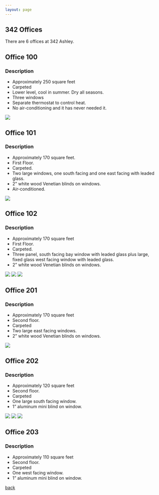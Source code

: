 ```yaml
---
layout: page
---
```

## 342 Offices
There are 6 offices at 342 Ashley.


## Office 100
### Description

* Approximately 250 square feet
* Carpeted
* Lower level, cool in summer. Dry all seasons.
* Three windows
* Separate thermostat to control heat.
* No air-conditioning and it has never needed it.

![](/assets/images/342offices/342office100pic1.jpg)

## Office 101
### Description

* Approximately 170 square feet.
* First Floor.
* Carpeted.
* Two large windows, one south facing and one east facing with leaded glass.
* 2” white wood Venetian blinds on windows.
* Air-conditioned.

![](/assets/images/342offices/342office101pic1.jpg)

## Office 102
### Description

* Approximately 170 square feet
* First Floor.
* Carpeted.
* Three panel, south facing bay window with leaded glass plus large, fixed glass west facing window with leaded glass.
* 2” white wood Venetian blinds on windows.

![](/assets/images/342offices/342office102pic1.jpg)
![](/assets/images/342offices/342office102pic2.jpg)
![](/assets/images/342offices/342office102pic3.jpg)

## Office 201
### Description

* Approximately 170 square feet
* Second floor.
* Carpeted
* Two large east facing windows.
* 2” white wood Venetian blinds on windows.

![](/assets/images/342offices/342office201pic1.jpg)

## Office 202
### Description

* Approximately 120 square feet
* Second floor.
* Carpeted
* One large south facing window.
* 1” aluminum mini blind on window.

![](/assets/images/342offices/342office202pic1.jpg)
![](/assets/images/342offices/342office202pic2.jpg)
![](/assets/images/342offices/342office202pic3.jpg)

## Office 203
### Description

* Approximately 110 square feet
* Second floor.
* Carpeted
* One west facing window.
* 1” aluminum mini blind on window.


[back](/)

